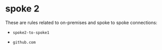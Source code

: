 # spoke 2

These are rules related to on-premises and spoke to spoke connections:

- `spoke2-to-spoke1`

+ `github.com`
